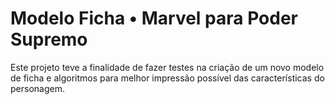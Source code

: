 # Modelo Ficha • Marvel para Poder Supremo
Este projeto teve a finalidade de fazer testes na criação de um novo modelo de ficha e algoritmos para melhor impressão possível das características do personagem.